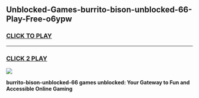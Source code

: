 
## Unblocked-Games-burrito-bison-unblocked-66-Play-Free-o6ypw
<h3>
<a href="https://premium76.site?title=burrito-bison-unblocked-66&ref=21A">CLICK TO PLAY</a></h3>
<hr>

<h3>
<a href="https://premium76.site?title=burrito-bison-unblocked-66&ref=21A">CLICK 2 PLAY</a>
  
</h3>

<a href="https://premium76.site?title=burrito-bison-unblocked-66&ref=21A"><img src="https://clearcache.store/games.png"></a>


**burrito-bison-unblocked-66 games unblocked: Your Gateway to Fun and Accessible Online Gaming**
